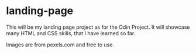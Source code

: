# landing-page
This will be my landing page project as for the Odin Project. It will showcase many HTML and CSS skills, that I have learned so far.

Images are from pexels.com and free to use.